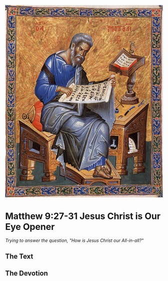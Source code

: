 <img class="intro-right" src="art-matthew.jpg">

# Matthew 9:27-31 Jesus Christ is Our Eye Opener

*Trying to answer the question, "How is Jesus Christ our All-in-all?"*

## The Text

## The Devotion